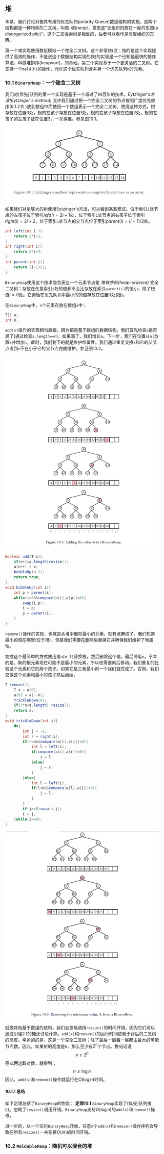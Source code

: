 ## 堆
本章，我们讨论对极其有用的优先队列(priority Queue)数据结构的实现。这两个结构都是一种特殊的二叉树，叫做 _堆(heap)_，意思是"无组织的放在一起的东西(a disorganized pile)"。这个二叉搜索树是相反的，后者可以看作是高度组织的东西。

第一个堆实现使用数组模拟一个完全二叉树。这个非常快(注：指的是这个实现提供了高效的操作，不是说这个数据结构实现的快)的实现是一个已知是最快的排序算法，叫做堆排序(heapsort)，的基础。第二个实现基于一个更灵活的二叉树。它支持一个`meld(h)`的操作，允许这个优先队列合并另一个优先队列`h`的元素。

### 10.1 `BinaryHeap`：一个隐含二叉树
我们对(优先)队列的第一个实现是基于一个超过了四百年的技术。_Eytzinger's方法(Eytzinger's method)_ 允许我们通过把一个完全二叉树的节点按照广度优先顺序(6.1.2节 )放到数组中而使用一个数组表示一个完全二叉树。使用这种方式，根存放在位置0处，根的左孩子存放在位置1处，根的右孩子存放在位置2处，根的左孩子的左孩子放在位置3，一次类推。参见图10.1。

![figure10.1.png "Eytzinger's方法用数组表示一个完全二叉树"](figure10.1.png "Eytzinger's方法用数组表示一个完全二叉树")

如果我们对足够大的树使用Eytzinger's方法，可以看到某些模式。位于索引`i`处节点的左孩子位于索引$left(i) = 2i+1$处，位于索引`i`处节点的右孩子位于索引$right(i) = 2i+2$。位于索引`i`处节点的父节点位于索引$parent(i) = (i-1)/2$处。
```Java
int left(int i ){
    return 2*i+1;
}
int right(int i){
    return 2*i+2;
}
int parent(int i){
    return (i-1)/2;
}
```
`BinaryHeap`使用这个技术隐含表达一个元素节点是 _堆有序的(heap-ordered)_ 完全二叉树：存放在任意索引`i`处的值都不会比存放在索引`parent(i)`的值小，除了根值$i=0$处。它遵循在优先队列中最小的的值存放在位置0处(根)。

在`BinaryHeap`中，`n`个元素存放在数组`a`中：
```Java
T[] a;
int n;
```
`add(x)`操作的实现相当直接。因为都是基于数组的数据结构，我们首先检查`a`是否满了(通过检查`a.length==n`)，如果满了，我们增长`a`。下一步，我们在位置`a[n]`放置`x`并增加`n`。此时，我们剩下的就是维护堆属性。我们通过重复交换`x`和它的父节点直到`x`不在小于它的父节点完成维护。参见图10.2。

![figure10.2.png "在BinaryHeap中添加值6"](figure10.2.png "在BinaryHeap中添加值6")

```Java
boolean add(T x){
    if(n+1>a.length)resize();
    a[n++] = x;
    bubbleUp(n-1);
    return true;
}
void bubbleUp(int i){
    int p = parent(i);
    while(i>0&&compare(a[i],a[p])<0){
        swap(i,p);
        i = p;
        p = parent(i);
    }
}
```
`remove()`操作的实现，也就是从堆中删除最小的元素，就有点麻烦了。我们知道最小的值在哪里(位于根)，但是我们需要在删除后替换它并确保我们维护了堆属性。

完成这个最简单的方式使用值`a[n-1]`替换根，然后删除这个值，最后降低`n`。不幸的是，新的根元素现在可能不是最小的元素，所以他需要向后移动。我们重复的比较这个元素和它的两个孩子。如果它是三者最小的一个我们就完成了。否则，我们交换这个元素和最小的孩子然后继续。
```Java
T remove(){
    T x = a[0];
    a[0] = a[--n];
    trickleDown(0);
    if(3*n<a.length) resize();
    return x;
}
void trickleDown(int i){
    do{
        int j = -1;
        int r = right(i);
        if(r<n&&compare(a[r],a[i])<0){
            int l = left(i);
            if(compare(a[i],a[r])<0){
                j = l;
            }else{
                j = r;
            }
        }else{
            int l = left(i);
            if(l<n&&compare(a[l],a[i])<0){
                j = l;
            }
        }
        if(j>=0)swap(i,j);
        i = j;
    }while(i>=0);
}
```
![figure10.3.png "从BinaryHeap中删除最小值4"](figure10.3.png "从BinaryHeap中删除最小值4")

就像其他基于数组的结构，我们会忽略调用`resize()`的时间开销，因为它们可以通过引理2.1的摊还讨论计算。`add(x)`和`remove()`的运行时间依赖于背后的二叉树的高度。幸运的的是，这是一个完全二叉树；除了最后一层每一层都由最大的可能节点数。因此，如果树的高度是`h`，那么至少有$2^h$个节点。换句话说
$$n\ge 2^h$$
等式两边取对数，就得到：
$$h\le \log n$$
因此，`add(x)`和`remove()`操作就运行在$O(\log n)$时间。
#### 10.1.1 总结
如下定理总结了`BinaryHeap`的性能：
__定理10.1__ `BinaryHeap`实现了(优先)队列接口。忽略了`resize()`调用开销，`BinaryHeap`支持$O(\log n)$的`add(x)`和`remove()`操作。

进一步的，从一个空的`BinaryHeap`开始，任意`m`个`add(x)`和`remove()`操作序列会导致在所有`resize()`一共花费$O(m)$的时间开销。

### 10.2 `MeldableHeap`：随机可以混合的堆
